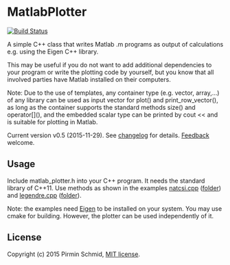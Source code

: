 MatlabPlotter
=============
[![Build Status](https://travis-ci.org/pirminschmid/MatlabPlotter.svg?branch=master)](https://travis-ci.org/pirminschmid/MatlabPlotter)

A simple C++ class that writes Matlab .m programs as output of calculations e.g. using the Eigen C++ library. 

This may be useful if you do not want to add additional dependencies to your program or write the plotting code by yourself, but you know that all involved parties have Matlab installed on their computers.

Note: Due to the use of templates, any container type (e.g. vector, array,...) of any library can be used as input vector for plot() and print\_row\_vector(), as long as the container supports the standard methods size() and operator\[\]\(\), and the embedded scalar type can be printed by cout << and is suitable for plotting in Matlab. 

Current version v0.5 (2015-11-29). See [changelog][changelog] for details. [Feedback][feedback] welcome.


Usage
-----

Include matlab\_plotter.h into your C++ program. It needs the standard library of C++11. Use methods as shown in the examples [natcsi.cpp][example] ([folder][folder]) and [legendre.cpp][example2] ([folder][folder2]).

Note: the examples need [Eigen][eigen] to be installed on your system. You may use cmake for building.
However, the plotter can be used independently of it.


License
-------

Copyright (c) 2015 Pirmin Schmid, [MIT license][license].


[changelog]:https://github.com/pirminschmid/MatlabPlotter/tree/master/CHANGELOG.md
[example]:https://github.com/pirminschmid/MatlabPlotter/tree/master/example/natcsi.cpp
[folder]:https://github.com/pirminschmid/MatlabPlotter/tree/master/example
[example2]:https://github.com/pirminschmid/MatlabPlotter/tree/master/example2/legendre.cpp
[folder2]:https://github.com/pirminschmid/MatlabPlotter/tree/master/example2
[eigen]:http://eigen.tuxfamily.org
[license]:https://github.com/pirminschmid/MatlabPlotter/tree/master/LICENSE
[feedback]:mailto:mailbox@pirmin-schmid.ch?subject=MatlabPlotter
